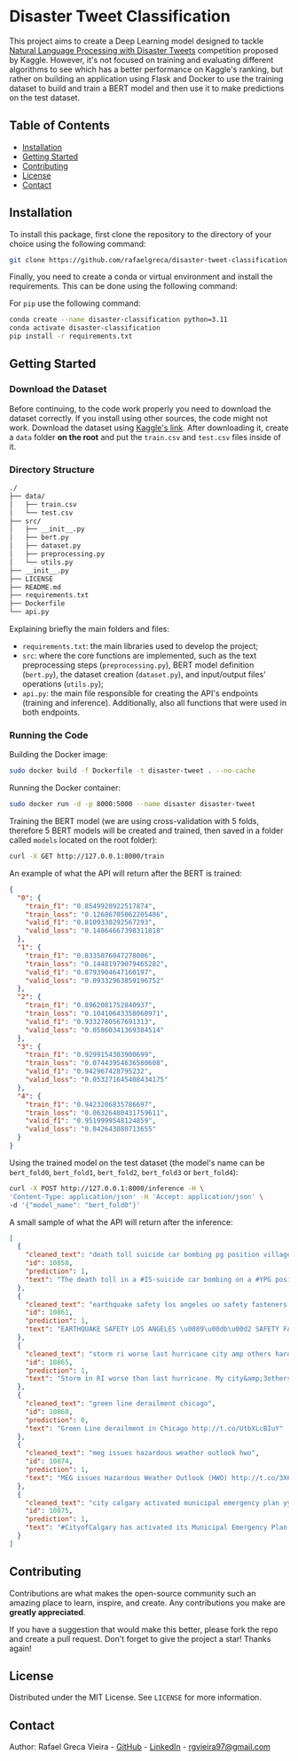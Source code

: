 # Disaster Tweet Classification

This project aims to create a Deep Learning model designed to tackle [Natural Language Processing with Disaster Tweets](https://www.kaggle.com/competitions/nlp-getting-started/code?competitionId=17777) competition proposed by Kaggle. However, it's not focused on training and evaluating different algorithms to see which has a better performance on Kaggle's ranking, but rather on building an application using Flask and Docker to use the training dataset to build and train a BERT model and then use it to make predictions on the test dataset.

## Table of Contents

- [Installation](#installation)
- [Getting Started](#getting-started)
- [Contributing](#contributing)
- [License](#license)
- [Contact](#contact)

## Installation

To install this package, first clone the repository to the directory of your choice using the following command:
```bash
git clone https://github.com/rafaelgreca/disaster-tweet-classification.git
```

Finally, you need to create a conda or virtual environment and install the requirements. This can be done using the following command:

For `pip` use the following command:
```bash
conda create --name disaster-classification python=3.11
conda activate disaster-classification
pip install -r requirements.txt
```

## Getting Started

### Download the Dataset

Before continuing, to the code work properly you need to download the dataset correctly. If you install using other sources, the code might not work. Download the dataset using [Kaggle's link](https://www.kaggle.com/competitions/nlp-getting-started/code?competitionId=17777). After downloading it, create a `data` folder **on the root** and put the `train.csv` and `test.csv` files inside of it.

### Directory Structure

```bash
./
├── data/
│   ├── train.csv
│   └── test.csv
├── src/
│   ├── __init__.py
│   ├── bert.py
│   ├── dataset.py
│   ├── preprocessing.py
│   └── utils.py
├── __init__.py
├── LICENSE
├── README.md
├── requirements.txt
├── Dockerfile
└── api.py
```

Explaining briefly the main folders and files:

- `requirements.txt`: the main libraries used to develop the project;
- `src`: where the core functions are implemented, such as the text preprocessing steps (`preprocessing.py`), BERT model definition (`bert.py`), the dataset creation (`dataset.py`), and input/output files' operations (`utils.py`);
- `api.py`: the main file responsible for creating the API's endpoints (training and inference). Additionally, also all functions that were used in both endpoints.

### Running the Code

Building the Docker image:

```bash
sudo docker build -f Dockerfile -t disaster-tweet . --no-cache
```

Running the Docker container:

```bash
sudo docker run -d -p 8000:5000 --name disaster disaster-tweet
```

Training the BERT model (we are using cross-validation with 5 folds, therefore 5 BERT models will be created and trained, then saved in a folder called `models` located on the root folder):

```bash
curl -X GET http://127.0.0.1:8000/train
```

An example of what the API will return after the BERT is trained:

```json
{
  "0": {
    "train_f1": "0.8549920922517874",
    "train_loss": "0.12686705062205486",
    "valid_f1": "0.8109330292567293",
    "valid_loss": "0.14864667398311818"
  },
  "1": {
    "train_f1": "0.8335076047278006",
    "train_loss": "0.14481979079465282",
    "valid_f1": "0.8793904647160197",
    "valid_loss": "0.09332963859196752"
  },
  "2": {
    "train_f1": "0.8962081752840937",
    "train_loss": "0.10410643358060971",
    "valid_f1": "0.9332780567691313",
    "valid_loss": "0.05860341369384514"
  },
  "3": {
    "train_f1": "0.9299154303900699",
    "train_loss": "0.07443954636580608",
    "valid_f1": "0.942967428795232",
    "valid_loss": "0.053271645408434175"
  },
  "4": {
    "train_f1": "0.9423206835786697",
    "train_loss": "0.06326480431759611",
    "valid_f1": "0.9519999548124859",
    "valid_loss": "0.042643080713655"
  }
}
```

Using the trained model on the test dataset (the model's name can be `bert_fold0`, `bert_fold1`, `bert_fold2`, `bert_fold3` or `bert_fold4`):

```bash
curl -X POST http://127.0.0.1:8000/inference -H \ 
'Content-Type: application/json' -H 'Accept: application/json' \
-d '{"model_name": "bert_fold0"}'
```

A small sample of what the API will return after the inference:

```json
[
  {
    "cleaned_text": "death toll suicide car bombing pg position village rajman eastern province hasaka risen",
    "id": 10858,
    "prediction": 1,
    "text": "The death toll in a #IS-suicide car bombing on a #YPG position in the Village of Rajman in the eastern province of Hasaka has risen to 9"
  },
  {
    "cleaned_text": "earthquake safety los angeles uo safety fasteners xrwn",
    "id": 10861,
    "prediction": 1,
    "text": "EARTHQUAKE SAFETY LOS ANGELES \u0089\u00db\u00d2 SAFETY FASTENERS XrWn"
  },
  {
    "cleaned_text": "storm ri worse last hurricane city amp others hardest hit yard looks like bombed around still without power",
    "id": 10865,
    "prediction": 1,
    "text": "Storm in RI worse than last hurricane. My city&amp;3others hardest hit. My yard looks like it was bombed. Around 20000K still without power"
  },
  {
    "cleaned_text": "green line derailment chicago",
    "id": 10868,
    "prediction": 0,
    "text": "Green Line derailment in Chicago http://t.co/UtbXLcBIuY"
  },
  {
    "cleaned_text": "meg issues hazardous weather outlook hwo",
    "id": 10874,
    "prediction": 1,
    "text": "MEG issues Hazardous Weather Outlook (HWO) http://t.co/3X6RBQJHn3"
  },
  {
    "cleaned_text": "city calgary activated municipal emergency plan yy storm",
    "id": 10875,
    "prediction": 1,
    "text": "#CityofCalgary has activated its Municipal Emergency Plan. #yycstorm"
  }
]
```

## Contributing

Contributions are what makes the open-source community such an amazing place to learn, inspire, and create. Any contributions you make are **greatly appreciated**.

If you have a suggestion that would make this better, please fork the repo and create a pull request. Don't forget to give the project a star! Thanks again!

## License

Distributed under the MIT License. See `LICENSE` for more information.

## Contact

Author: Rafael Greca Vieira - [GitHub](github.com/rafaelgreca/) - [LinkedIn](https://www.linkedin.com/in/rafaelgreca/) - rgvieira97@gmail.com
